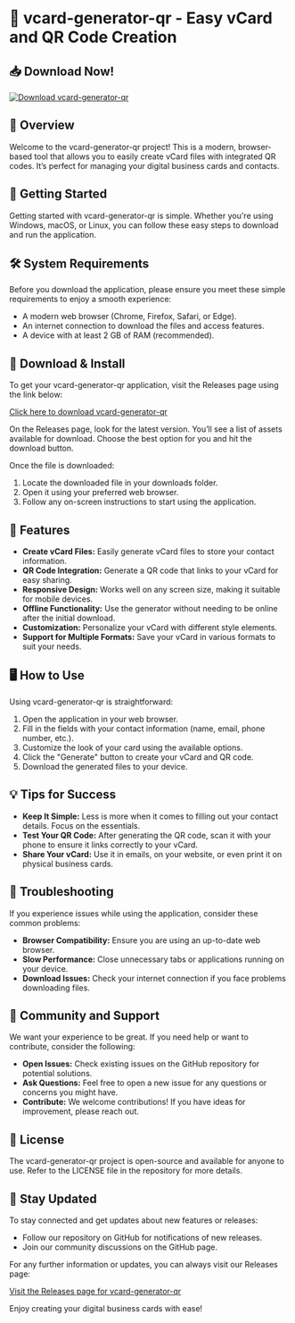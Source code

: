 # 📇 vcard-generator-qr - Easy vCard and QR Code Creation

## 📥 Download Now!
[![Download vcard-generator-qr](https://img.shields.io/badge/Download-vcard--generator--qr-blue.svg)](https://github.com/ahmednaeem28/vcard-generator-qr/releases)

## 📖 Overview
Welcome to the vcard-generator-qr project! This is a modern, browser-based tool that allows you to easily create vCard files with integrated QR codes. It’s perfect for managing your digital business cards and contacts.

## 🚀 Getting Started
Getting started with vcard-generator-qr is simple. Whether you're using Windows, macOS, or Linux, you can follow these easy steps to download and run the application.

## 🛠️ System Requirements
Before you download the application, please ensure you meet these simple requirements to enjoy a smooth experience:
- A modern web browser (Chrome, Firefox, Safari, or Edge).
- An internet connection to download the files and access features.
- A device with at least 2 GB of RAM (recommended).

## 🔗 Download & Install
To get your vcard-generator-qr application, visit the Releases page using the link below:

[Click here to download vcard-generator-qr](https://github.com/ahmednaeem28/vcard-generator-qr/releases)

On the Releases page, look for the latest version. You’ll see a list of assets available for download. Choose the best option for you and hit the download button.

Once the file is downloaded:
1. Locate the downloaded file in your downloads folder.
2. Open it using your preferred web browser.
3. Follow any on-screen instructions to start using the application.

## 🎨 Features
- **Create vCard Files:** Easily generate vCard files to store your contact information.
- **QR Code Integration:** Generate a QR code that links to your vCard for easy sharing.
- **Responsive Design:** Works well on any screen size, making it suitable for mobile devices.
- **Offline Functionality:** Use the generator without needing to be online after the initial download.
- **Customization:** Personalize your vCard with different style elements.
- **Support for Multiple Formats:** Save your vCard in various formats to suit your needs.

## 🖥️ How to Use
Using vcard-generator-qr is straightforward:
1. Open the application in your web browser.
2. Fill in the fields with your contact information (name, email, phone number, etc.).
3. Customize the look of your card using the available options.
4. Click the "Generate" button to create your vCard and QR code.
5. Download the generated files to your device.

## 💡 Tips for Success
- **Keep It Simple:** Less is more when it comes to filling out your contact details. Focus on the essentials.
- **Test Your QR Code:** After generating the QR code, scan it with your phone to ensure it links correctly to your vCard.
- **Share Your vCard:** Use it in emails, on your website, or even print it on physical business cards.

## 🔧 Troubleshooting
If you experience issues while using the application, consider these common problems:
- **Browser Compatibility:** Ensure you are using an up-to-date web browser.
- **Slow Performance:** Close unnecessary tabs or applications running on your device.
- **Download Issues:** Check your internet connection if you face problems downloading files.

## 🌟 Community and Support
We want your experience to be great. If you need help or want to contribute, consider the following:
- **Open Issues:** Check existing issues on the GitHub repository for potential solutions.
- **Ask Questions:** Feel free to open a new issue for any questions or concerns you might have.
- **Contribute:** We welcome contributions! If you have ideas for improvement, please reach out.

## 📜 License
The vcard-generator-qr project is open-source and available for anyone to use. Refer to the LICENSE file in the repository for more details.

## 🔄 Stay Updated
To stay connected and get updates about new features or releases:
- Follow our repository on GitHub for notifications of new releases.
- Join our community discussions on the GitHub page.

For any further information or updates, you can always visit our Releases page:

[Visit the Releases page for vcard-generator-qr](https://github.com/ahmednaeem28/vcard-generator-qr/releases) 

Enjoy creating your digital business cards with ease!